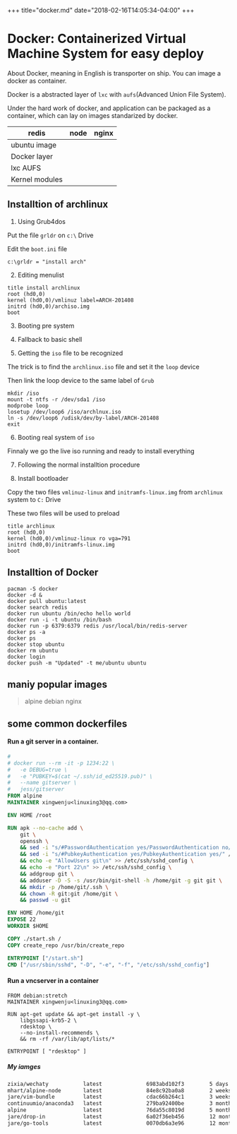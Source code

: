 +++
title="docker.md"
date="2018-02-16T14:05:34-04:00"
+++

# Docker: Containerized Virtual Machine System for easy deploy

About Docker, meaning in English is transporter on ship. You can image a docker as container.

Docker is a abstracted layer of `lxc` with `aufs`(Advanced Union File System).

Under the hard work of docker, and application can be packaged as a container, which can lay on images standarized by docker.


| redis           | node | nginx |
| --------------- | ---- | ----- |
| ubuntu image    |      |       |
| Docker layer    |      |       |
| lxc    AUFS     |      |       |
| Kernel modules  |      |       |


## Installtion of archlinux

1. Using Grub4dos

Put the file `grldr` on `c:\` Drive

Edit the `boot.ini` file

```
c:\grldr = "install arch"
```

2. Editing menulist

```
title install archlinux
root (hd0,0)
kernel (hd0,0)/vmlinuz label=ARCH-201408
initrd (hd0,0)/archiso.img
boot
```

3. Booting pre system

4. Fallback to basic shell

5. Getting the `iso` file to be recognized

The trick is to find the `archlinux.iso` file and set it the `loop` device

Then link the loop device to the same label of `Grub`

```
mkdir /iso
mount -t ntfs -r /dev/sda1 /iso
modprobe loop
losetup /dev/loop6 /iso/archlnux.iso
ln -s /dev/loop6 /udisk/dev/by-label/ARCH-201408
exit
```

6. Booting real system of `iso`

Finnaly we go the live iso running and ready to install everything

7. Following the normal installtion procedure

8. Install bootloader

Copy the two files `vmlinuz-linux` and `initramfs-linux.img` from `archlinux` system to `C:` Drive

These two files will be used to preload

```
title archlinux
root (hd0,0)
kernel (hd0,0)/vmlinuz-linux ro vga=791
initrd (hd0,0)/initramfs-linux.img
boot
```

## Installtion of Docker

```
pacman -S docker
docker -d &
docker pull ubuntu:latest
docker search redis
docker run ubuntu /bin/echo hello world
docker run -i -t ubuntu /bin/bash
docker run -p 6379:6379 redis /usr/local/bin/redis-server
docker ps -a
docker ps
docker stop ubuntu
docker rm ubuntu
docker login
docker push -m "Updated" -t me/ubuntu ubuntu
```

## maniy popular images

> alpine
> debian
> nginx


## some common dockerfiles

#### Run a git server in a container.

```dockerfile
#
# docker run --rm -it -p 1234:22 \
# 	-e DEBUG=true \
# 	-e "PUBKEY=$(cat ~/.ssh/id_ed25519.pub)" \
# 	--name gitserver \
# 	jess/gitserver
FROM alpine
MAINTAINER xingwenju<linuxing3@qq.com>

ENV HOME /root

RUN apk --no-cache add \
	git \
	openssh \
	&& sed -i "s/#PasswordAuthentication yes/PasswordAuthentication no/" /etc/ssh/sshd_config \
	&& sed -i "s/#PubkeyAuthentication yes/PubkeyAuthentication yes/" /etc/ssh/sshd_config \
	&& echo -e "AllowUsers git\n" >> /etc/ssh/sshd_config \
	&& echo -e "Port 22\n" >> /etc/ssh/sshd_config \
	&& addgroup git \
	&& adduser -D -S -s /usr/bin/git-shell -h /home/git -g git git \
	&& mkdir -p /home/git/.ssh \
	&& chown -R git:git /home/git \
	&& passwd -u git

ENV HOME /home/git
EXPOSE 22
WORKDIR $HOME

COPY ./start.sh /
COPY create_repo /usr/bin/create_repo

ENTRYPOINT ["/start.sh"]
CMD ["/usr/sbin/sshd", "-D", "-e", "-f", "/etc/ssh/sshd_config"]
```

#### Run a vncserver in a container

```
FROM debian:stretch
MAINTAINER xingwenju<linuxing3@qq.com>

RUN apt-get update && apt-get install -y \
	libgssapi-krb5-2 \
	rdesktop \
	--no-install-recommends \
	&& rm -rf /var/lib/apt/lists/*

ENTRYPOINT [ "rdesktop" ]
```


##### My iamges

```sh
zixia/wechaty           latest              6983abd102f3        5 days ago          1.19GB
mhart/alpine-node       latest              84e8c92ba0a8        2 weeks ago         66.8MB
jare/vim-bundle         latest              cdac66b264c1        3 weeks ago         291MB
continuumio/anaconda3   latest              279ba92400be        3 months ago        3.05GB
alpine                  latest              76da55c8019d        5 months ago        3.97MB
jare/drop-in            latest              6a02f36eb456        12 months ago       438MB
jare/go-tools           latest              0070db6a3e96        12 months ago       566MB
```
